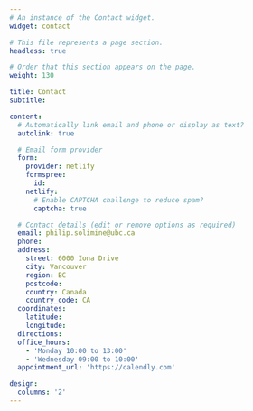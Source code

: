```yaml
---
# An instance of the Contact widget.
widget: contact

# This file represents a page section.
headless: true

# Order that this section appears on the page.
weight: 130

title: Contact
subtitle:

content:
  # Automatically link email and phone or display as text?
  autolink: true

  # Email form provider
  form:
    provider: netlify
    formspree:
      id:
    netlify:
      # Enable CAPTCHA challenge to reduce spam?
      captcha: true

  # Contact details (edit or remove options as required)
  email: philip.solimine@ubc.ca
  phone:
  address:
    street: 6000 Iona Drive
    city: Vancouver
    region: BC
    postcode:
    country: Canada
    country_code: CA
  coordinates:
    latitude:
    longitude:
  directions:
  office_hours:
    - 'Monday 10:00 to 13:00'
    - 'Wednesday 09:00 to 10:00'
  appointment_url: 'https://calendly.com'

design:
  columns: '2'
---
```

